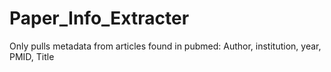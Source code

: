 # Paper_Info_Extracter
Only pulls metadata from articles found in pubmed: Author, institution, year, PMID, Title 
